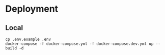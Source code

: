 # Deployment

## Local

```
cp .env.example .env  
docker-compose -f docker-compose.yml -f docker-compose.dev.yml up --build -d 
```
